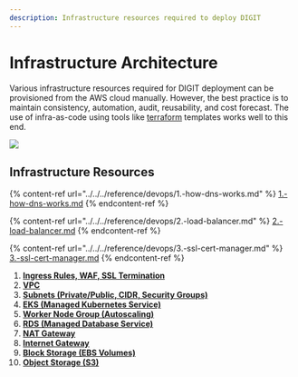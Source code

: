 ```yaml
---
description: Infrastructure resources required to deploy DIGIT
---
```


# Infrastructure Architecture

Various infrastructure resources required for DIGIT deployment can be provisioned from the AWS cloud manually. However, the best practice is to maintain consistency, automation, audit, reusability, and cost forecast. The use of infra-as-code using tools like [terraform](https://medium.com/tech-guides/terraform-zero-to-hero-733f6860bb9a) templates works well to this end.

![](<../../../.gitbook/assets/image (185).png>)

## **Infrastructure Resources**

{% content-ref url="../../../reference/devops/1.-how-dns-works.md" %}
[1.-how-dns-works.md](../../../reference/devops/1.-how-dns-works.md)
{% endcontent-ref %}

{% content-ref url="../../../reference/devops/2.-load-balancer.md" %}
[2.-load-balancer.md](../../../reference/devops/2.-load-balancer.md)
{% endcontent-ref %}

{% content-ref url="../../../reference/devops/3.-ssl-cert-manager.md" %}
[3.-ssl-cert-manager.md](../../../reference/devops/3.-ssl-cert-manager.md)
{% endcontent-ref %}

1. [**Ingress Rules, WAF, SSL Termination**](../../../reference/devops/4.ingress-waf.md)
2. [**VPC**](../../../reference/devops/5.vpc.md)
3. [**Subnets (Private/Public, CIDR, Security Groups)**](../../../reference/devops/6.subnets.md)
4. [**EKS (Managed Kubernetes Service)**](../../../reference/devops/7.eks.md)
5. [**Worker Node Group (Autoscaling)**](../../../reference/devops/8.worker-node-group.md)
6. [**RDS (Managed Database Service)**](../../../reference/devops/9.rds.md)
7. [**NAT Gateway**](../../../reference/devops/10.nat.md)
8. [**Internet Gateway**](../../../reference/devops/11.internet-gateway.md)
9. [**Block Storage (EBS Volumes)**](../../../reference/devops/12.block-storage-ebs-volumes.md)
10. [**Object Storage (S3)**](../../../reference/devops/13.object-storage-s3.md)



